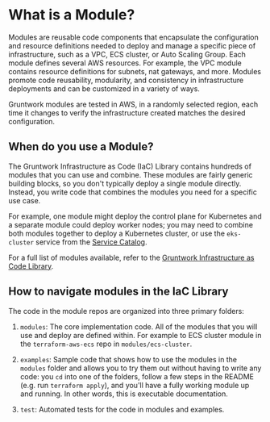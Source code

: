# What is a Module?

Modules are reusable code components that encapsulate the configuration and resource definitions needed to deploy and manage a specific piece of infrastructure, such as a VPC, ECS cluster, or Auto Scaling Group. Each module defines several AWS resources. For example, the VPC module contains resource definitions for subnets, nat gateways, and more. Modules promote code reusability, modularity, and consistency in infrastructure deployments and can be customized in a variety of ways.

Gruntwork modules are tested in AWS, in a randomly selected region, each time it changes to verify the infrastructure created matches the desired configuration.

## When do you use a Module?

The Gruntwork Infrastructure as Code (IaC) Library contains hundreds of modules that you can use and combine. These modules are fairly generic building blocks, so you don't typically deploy a single module directly. Instead, you write code that combines the modules you need for a specific use case. 

For example, one module might deploy the control plane for Kubernetes and a separate module could deploy worker nodes; you may need to combine both modules together to deploy a Kubernetes cluster, or use the `eks-cluster` service from the [Service Catalog](/iac/whats-this/services/).

For a full list of modules available, refer to the [Gruntwork Infrastructure as Code Library](https://gruntwork.io/infrastructure-as-code-library/).

## How to navigate modules in the IaC Library

The code in the module repos are organized into three primary folders:

1. `modules`: The core implementation code. All of the modules that you will use and deploy are defined within. For example to ECS cluster module in the `terraform-aws-ecs` repo in `modules/ecs-cluster`.

1. `examples`: Sample code that shows how to use the modules in the `modules` folder and allows you to try them out without having to write any code: you `cd` into one of the folders, follow a few steps in the README (e.g. run `terraform apply`), and you'll have a fully working module up and running. In other words, this is executable documentation.

1. `test`: Automated tests for the code in modules and examples.